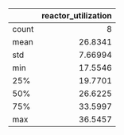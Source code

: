 |       |   reactor\_utilization |
|:------|-----------------------:|
| count |                8       |
| mean  |               26.8341  |
| std   |                7.66994 |
| min   |               17.5546  |
| 25%   |               19.7701  |
| 50%   |               26.6225  |
| 75%   |               33.5997  |
| max   |               36.5457  |
